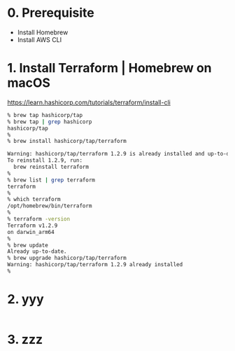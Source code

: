 # 0. Prerequisite
* Install Homebrew
* Install AWS CLI

# 1. Install Terraform | Homebrew on macOS
https://learn.hashicorp.com/tutorials/terraform/install-cli

```sh
% brew tap hashicorp/tap
% brew tap | grep hashicorp
hashicorp/tap
% 
% brew install hashicorp/tap/terraform

Warning: hashicorp/tap/terraform 1.2.9 is already installed and up-to-date.
To reinstall 1.2.9, run:
  brew reinstall terraform
% 
% brew list | grep terraform
terraform
% 
% which terraform
/opt/homebrew/bin/terraform
% 
% terraform -version
Terraform v1.2.9
on darwin_arm64
% 
% brew update
Already up-to-date.
% brew upgrade hashicorp/tap/terraform
Warning: hashicorp/tap/terraform 1.2.9 already installed
% 
```

# 2. yyy

```sh

```

# 3. zzz

```sh

```
